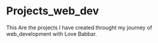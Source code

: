 # Projects_web_dev

This Are the projects I have created throught my journey of web_development with Love Babbar.
